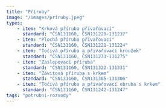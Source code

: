 ```yaml
---
title: "Příruby"
image: "/images/priruby.jpeg"
types:
    - item: "Krková příruba přivařovací"
      standard: "ČSN131160, ČSN131229-131237"
    - item: "Plochá příruba přivařovací"
      standard: "ČSN131160, ČSN131221-131224"
    - item: "Točivá příruba a přivařovací kroužek"
      standard: "ČSN131160, ČSN131273-131275"
    - item: "Zaslepovací příruba"
      standard: "ČSN131160, ČSN131322-131331"
    - item: "Závitová příruba s krkem"
      standard: "ČSN131160, ČSN131305-131306"
    - item: "Točivá příruba a přivařovací obruba s krkem"
      standard: "ČSN131160, ČSN131242-131247"
tags: "potrubni-rozvody"
---
```

